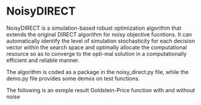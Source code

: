 # NoisyDIRECT
NoisyDIRECT is a simulation-based robust optimization algorithm that extends the original DIRECT algorithm for noisy objective fucntions. It can automatically identify the level of simulation stochasticity for each decision vector within the search space and optimally allocate the computational resource so as to converge to the opti-mal solution in a computationally efficient and reliable manner.

The algorithm is coded as a package in the noisy_direct.py file, while the demo.py file provides some demos on test functions.

The following is an exmple result Goldstein-Price function with and without noise
